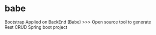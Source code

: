 # babe
Bootstrap Applied on BackEnd (Babe) >>> Open source tool to generate Rest CRUD Spring boot project 
